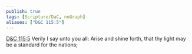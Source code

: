 ```yaml
---
publish: true
tags: [Scripture/DaC, noGraph]
aliases: ["D&C 115:5"]
---
```

[D&C 115:5](https://churchofjesuschrist.org/study/scriptures/dc-testament/dc/115?lang=eng&id=p5#p5) Verily I say unto you all: Arise and shine forth, that thy light may be a standard for the nations;
